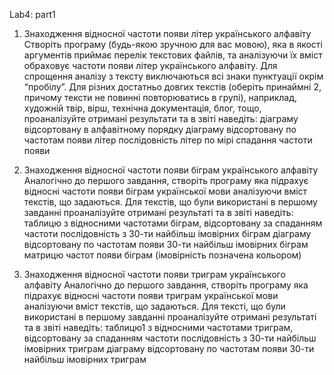 Lab4: part1

1. Знаходження відносної частоти появи літер українського алфавіту
Створіть програму (будь-якою зручною для вас мовою), яка в якості аргументів приймає перелік текстових файлів, та аналізуючи їх вміст обраховує частоти появи літер українського алфавіту. Для спрощення аналізу з тексту виключаються всі знаки пунктуації окрім  “пробілу”.
Для різних достатньо довгих текстів (оберіть принаймні 2, причому тексти не повинні повторюватись в групі), наприклад, художній твір, вірш, технічна документація, блог, тощо, проаналізуйте отримані результати та в звіті наведіть:
діаграму відсортовану в алфавітному порядку
діаграму відсортовану по частотам появи літер
послідовність літер по мірі спадання частоти появи

2. Знаходження відносної частоти появи біграм українського алфавіту
Аналогічно до першого завдання, створіть програму яка підрахує відносні частоти появи біграм української мови аналізуючи вміст текстів, що задаються.
Для текстів, що були використані в першому завданні проаналізуйте отримані результаті та в звіті наведіть:
таблицю з відносними частотами біграм, відсортовану за спаданням частоти
послідовність з 30-ти найбільш імовірних біграм
діаграму відсортовану по частотам появи 30-ти найбільш імовірних біграм
матрицю частот появи біграм (імовірність позначена кольором)

3. Знаходження відносної частоти появи триграм українського алфавіту
Аналогічно до першого завдання, створіть програму яка підрахує відносні частоти появи триграм української мови аналізуючи вміст текстів, що задаються.
Для тексті, що були використані в першому завданні проаналізуйте отримані результаті та в звіті наведіть:
таблицю1 з відносними частотами триграм, відсортовану за спаданням частоти 
послідовність з 30-ти найбільш імовірних триграм
діаграму відсортовану по частотам появи 30-ти найбільш імовірних триграм
